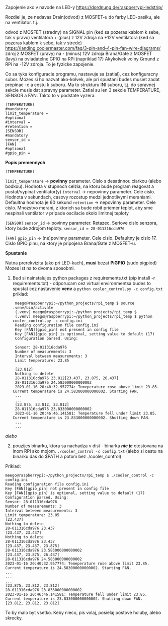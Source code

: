 Zapojenie ako v navode na LED-y
https://dordnung.de/raspberrypi-ledstrip/

Rozdiel je, ze nedavas Drain(odvod) z MOSFET-u do farby LED-pasiku, ale na ventilator.
t.j.

odvod z MOSFET (stredny) na SIGNAL pin (ked sa pozeras kablom k sebe, tak v pravo) ventilatora
\+ (plus) z 12V zdroja na +12V ventilatora (ked sa pozeras kablom k sebe, tak v strede)
https://landing.coolermaster.com/faq/3-pin-and-4-pin-fan-wire-diagrams/
zdroj z MOSFET (pravy) na - (minus) 12V zdroja
Brana/Gate z MOSFET (lavy) na ovladatelne GPIO na RPi (napriklad 17)
Akykolvek volny Ground z RPi na -12V zdroja.
To je fyzicke zapojenie.

Co sa tyka konfiguracie programu, nastavuje sa (zatial), cez konfiguracny subor.
Mozes si ho nazvat ako-kolvek, ale pri spustani budes musiet zadat prepinac -c a cestu k suboru.
Ma to strukturu INI suboru, t.j. do spravnej sekcie musis dat spravny parameter.
Zatial su len 3 sekcie TEMPERATURE, SENSOR a FAN.
Takto to v podstate vyzera:

	[TEMPERATURE]
	#mandatory
	limit_temperature =
	#optional
	#interval =
	#retention =
	[SENSOR]
	#mandatory
	sensor_id =
	[FAN]
	#optional
	#gpio_pin =

**Popis premennych**

`[TEMPERATURE]`

`limit_temperature` -> **povinny** parameter. Cislo s desatinnou ciarkou (alebo bodkou). Hodnota v stupnoch celzia, na ktoru bude program reagovat a pustat/vypinat ventilator(y)
`interval` -> nepovinny parameter. Cele cislo. Hodnota v sekundach, casovy rozostup medzi jednotlivymi meraniami. Defaultna hodnota je 60 sekund
`retention` -> nepovinny parameter. Cele cislo. Mnozstvo merani, z ktorich sa bude robit priemer teplot, aby sme nespinali ventilator v pripade oscilacie okolo limitnej teploty

`[SENSOR]`
`sensor_id` -> povinny parameter. Retazec. Seriove cislo senzora, ktory bude zdrojom teploty.
`sensor_id = 28-011316cda976`

`[FAN]`
`gpio_pin` -> (ne)povinny parameter. Cele cislo. Defaultny je cislo 17. Cislo GPIO pinu, na ktory je pripojena Brana/Gate z MOSFET-u.

**Spustanie**


Nutna prerekvizita (ako pri LED-kach), **musi** bezat **PiGPIO** (sudo pigpiod)
Mozes ist na to dvoma sposobmi.
1. Bud si nainstalujes python packages z requirements.txt (pip install -r requirements.txt) - odporucam cez virtual environmentsa budes to spustat cez nastavenie **venv** a `python cooler_control.py -c config.txt`
priklad:

		meego@raspberrypi:~/python_projects/rpi_temp $ source .venv/bin/activate
		(.venv) meego@raspberrypi:~/python_projects/rpi_temp $
		(.venv) meego@raspberrypi:~/python_projects/rpi_temp $ python cooler_control.py -c config.ini
		Reading configuration file config.ini
		Key [FAN][gpio_pin] not present in config file
		Key [FAN][gpio_pin] is optional, setting value to default (17)
		Configuration parsed. Using:
		
		Sensor: 28-011316cda976
		Number of measurements: 3
		Interval between measurements: 3
		Limit temperature: 23.85
		
		[23.812]
		Nothing to delete
		28-011316cda976 23.812[23.437, 23.875, 26.437]
		28-011316cda976 24.583000000000002
		2023-01-16 20:40:32.957774: Temeperature rose above limit 23.85. Current temperature is 24.583000000000002. Starting FAN.
		...
		...
		[23.875, 23.812, 23.812]
		28-011316cda976 23.833000000000002
		2023-01-16 20:46:46.141581: Temperature fell under limit 23.85. Current temperature is 23.833000000000002. Shutting down FAN.
		...
		...

*alebo*

2. pouzijes binarku, ktora sa nachadza v dist - binarka ***nie je*** otestovana na inom RPi ako mojom.
`./cooler_control -c config.txt`
(alebo si cestu na binarku das do $PATH a potom bez ./cooler_control)

Priklad:

	meego@raspberrypi:~/python_projects/rpi_temp $ ./cooler_control -c config.ini
	Reading configuration file config.ini
	Key [FAN][gpio_pin] not present in config file
	Key [FAN][gpio_pin] is optional, setting value to default (17)
	Configuration parsed. Using:
	Sensor: 28-011316cda976
	Number of measurements: 3
	Interval between measurements: 3
	Limit temperature: 23.85
	[23.437]
	Nothing to delete
	28-011316cda976 23.437
	[23.437, 23.437]
	Nothing to delete
	28-011316cda976 23.437
	[23.437, 23.437, 23.875]
	28-011316cda976 23.583000000000002
	[23.437, 23.875, 26.437]
	28-011316cda976 24.583000000000002
	2023-01-16 20:40:32.957774: Temeperature rose above limit 23.85. Current temperature is 24.583000000000002. Starting FAN.
	...
	...
	...
	[23.875, 23.812, 23.812]
	28-011316cda976 23.833000000000002
	2023-01-16 20:46:46.141581: Temperature fell under limit 23.85. Current temperature is 23.833000000000002. Shutting down FAN.
	[23.812, 23.812, 23.812]

To by malo byt vsetko. Keby nieco, pis volaj, posielaj postove holuby, alebo skrecky.